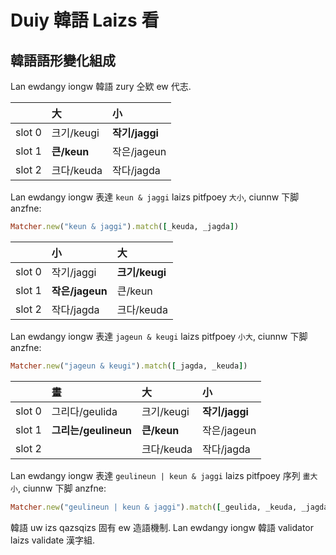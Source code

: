 # Duiy 韓語 Laizs 看

## 韓語語形變化組成

Lan ewdangy iongw 韓語 zury 仝欵 ew 代志.

| | 大 | 小 |
| :--- | :--- | :--- |
| slot 0 | 크기/keugi | **작기/jaggi** |
| slot 1 | **큰/keun** | 작은/jageun |
| slot 2 | 크다/keuda | 작다/jagda |

Lan ewdangy iongw 表達 `keun & jaggi` laizs pitfpoey `大小`, ciunnw 下脚 anzfne:

```ruby
Matcher.new("keun & jaggi").match([_keuda, _jagda])
```

| | 小 | 大 |
| :--- | :--- | :--- |
| slot 0 | 작기/jaggi | **크기/keugi** |
| slot 1 | **작은/jageun** | 큰/keun |
| slot 2 | 작다/jagda | 크다/keuda |

Lan ewdangy iongw 表達 `jageun & keugi` laizs pitfpoey `小大`, ciunnw 下脚 anzfne:

```ruby
Matcher.new("jageun & keugi").match([_jagda, _keuda])
```

| | 畫 | 大 | 小 |
| :--- | :--- | :--- | :--- |
| slot 0 | 그리다/geulida | 크기/keugi | **작기/jaggi** |
| slot 1 | **그리는/geulineun** | **큰/keun** | 작은/jageun |
| slot 2 | | 크다/keuda | 작다/jagda |

Lan ewdangy iongw 表達 `geulineun | keun & jaggi` laizs pitfpoey 序列 `畫大小`, ciunnw 下脚 anzfne:

```ruby
Matcher.new("geulineun | keun & jaggi").match([_geulida, _keuda, _jagda])
```

韓語 uw izs qazsqizs 固有 ew 造語機制. Lan ewdangy iongw 韓語 validator laizs validate 漢字組.
